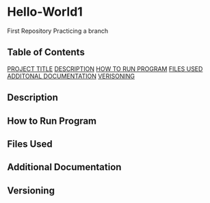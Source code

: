# Hello-World1
First Repository
Practicing a branch

## Table of Contents
[PROJECT TITLE](https://github.com/SJerden/Hello-World1/blob/main/README.md#table-of-contents)
[DESCRIPTION](https://github.com/SJerden/Hello-World1/blob/main/README.md#description)
[HOW TO RUN PROGRAM](https://github.com/SJerden/Hello-World1/blob/main/README.md#how-to-run-program)
[FILES USED](https://github.com/SJerden/Hello-World1/blob/main/README.md#files-used)
[ADDITONAL DOCUMENTATION](https://github.com/SJerden/Hello-World1/blob/main/README.md#additional-documentation)
[VERISONING](https://github.com/SJerden/Hello-World1/blob/main/README.md#versioning)

## Description 

## How to Run Program

## Files Used

## Additional Documentation 

## Versioning 
